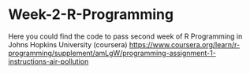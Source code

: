 # Week-2-R-Programming
Here you could find the code to pass second week of R Programming in Johns Hopkins University (coursera)
https://www.coursera.org/learn/r-programming/supplement/amLgW/programming-assignment-1-instructions-air-pollution
